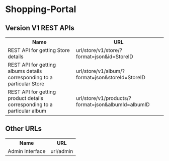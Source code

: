 Shopping-Portal
===============

Version V1 REST APIs
-------------------------------

<table>
<tr>
<th>Name</th><th>URL</th>
</tr>
<tr>
<td>
REST API for getting Store details
</td>
<td>
url/store/v1/store/?format=json&id=StoreID
</td>
</tr>
<tr>
<td>
REST API for getting albums details corresponding to a particular Store
</td>
<td>
url/store/v1/album/?format=json&storeId=StoreID
</td>
</tr>
<tr>
<td>
REST API for getting product details corresponding to a particular album
</td>
<td>
url/store/v1/products/?format=json&albumId=albumID
</td>
</tr>





</table>

Other URLs
-------------------------------


<table>
<tr>
<th>Name</th><th>URL</th>
</tr>
<tr>
<td>
Admin Interface
</td>
<td>
url/admin
</td>
</tr>
</table>
